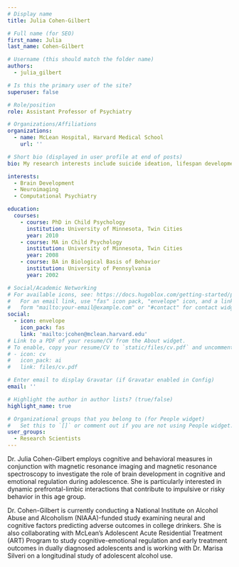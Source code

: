 ```yaml
---
# Display name
title: Julia Cohen-Gilbert

# Full name (for SEO)
first_name: Julia
last_name: Cohen-Gilbert

# Username (this should match the folder name)
authors:
  - julia_gilbert

# Is this the primary user of the site?
superuser: false

# Role/position
role: Assistant Professor of Psychiatry

# Organizations/Affiliations
organizations:
  - name: McLean Hospital, Harvard Medical School
    url: ''

# Short bio (displayed in user profile at end of posts)
bio: My research interests include suicide ideation, lifespan development, and psychopathology.

interests:
  - Brain Development
  - Neuroimaging
  - Computational Psychiatry

education:
  courses:
    - course: PhD in Child Psychology
      institution: University of Minnesota, Twin Cities
      year: 2010
    - course: MA in Child Psychology
      institution: University of Minnesota, Twin Cities
      year: 2008
    - course: BA in Biological Basis of Behavior
      institution: University of Pennsylvania
      year: 2002

# Social/Academic Networking
# For available icons, see: https://docs.hugoblox.com/getting-started/page-builder/#icons
#   For an email link, use "fas" icon pack, "envelope" icon, and a link in the
#   form "mailto:your-email@example.com" or "#contact" for contact widget.
social:
  - icon: envelope
    icon_pack: fas
    link: 'mailto:jcohen@mclean.harvard.edu'
# Link to a PDF of your resume/CV from the About widget.
# To enable, copy your resume/CV to `static/files/cv.pdf` and uncomment the lines below.
# - icon: cv
#   icon_pack: ai
#   link: files/cv.pdf

# Enter email to display Gravatar (if Gravatar enabled in Config)
email: ''

# Highlight the author in author lists? (true/false)
highlight_name: true

# Organizational groups that you belong to (for People widget)
#   Set this to `[]` or comment out if you are not using People widget.
user_groups:
  - Research Scientists
---
```


Dr. Julia Cohen-Gilbert employs cognitive and behavioral measures in conjunction with magnetic resonance imaging and magnetic resonance spectroscopy to investigate the role of brain development in cognitive and emotional regulation during adolescence. She is particularly interested in dynamic prefrontal-limbic interactions that contribute to impulsive or risky behavior in this age group.

Dr. Cohen-Gilbert is currently conducting a National Institute on Alcohol Abuse and Alcoholism (NIAAA)-funded study examining neural and cognitive factors predicting adverse outcomes in college drinkers. She is also collaborating with McLean’s Adolescent Acute Residential Treatment (ART) Program to study cognitive-emotional regulation and early treatment outcomes in dually diagnosed adolescents and is working with Dr. Marisa Silveri on a longitudinal study of adolescent alcohol use.
